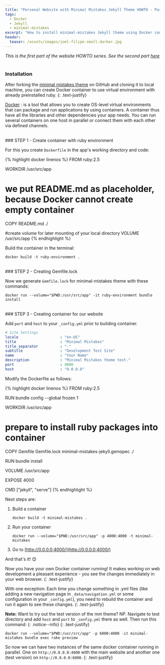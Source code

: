 ```yaml
---
title: "Personal Website with Minimal Mistakes Jekyll Theme HOWTO - Part I"
tags:
  - Docker
  - Jekyll
  - minimal-mistakes
excerpt: "How to install minimal-mistakes Jekyll theme using Docker container"
header:
  teaser: /assets/images/joel-filipe-small-darker.jpg
---
```


_This is the first part of the website HOWTO series. See the second part [here](/Personal-website-with-Minimal-Mistakes-Jekyll-Theme-HOWTO-Part-II)_
&nbsp;
&nbsp;
&nbsp;
&nbsp;

### Installation
After forking the [minimal mistakes theme](https://github.com/mmistakes/minimal-mistakes) on GitHub and cloning it to local machine, you can create Docker container to use virtual environment with already preinstalled ruby.
{: .text-justify}


[Docker](https://www.docker.com) <i class="fab fa-docker"></i>
: is a tool that allows you to create OS-level virtual environments that can package and run applications by using containers. A container thus have all the libraries and other dependencies your app needs. You can run several containers on one host in parallel or connect them with each other via defined channels. 

<br>
### STEP 1 - Create container with ruby environment

For this you create `Dockerfile` in the app's working directory and code:

{% highlight docker linenos %}
FROM ruby:2.5

WORKDIR /usr/src/app

# we put README.md as placeholder, because Docker cannot create empty container
COPY README.md ./

#create volume for later mounting of your local directory
VOLUME /usr/src/app
{% endhighlight %}

Build the container in the terminal:
```docker
docker build -t ruby-environment .
```
<br>
### STEP 2 - Creating Gemfile.lock

Now we generate `Gemfile.lock` for minimal-mistakes theme with these commands:

```docker
docker run --volume="$PWD:/usr/src/app" -it ruby-environment bundle install
```
<br>
### STEP 3 - Creating container for our website

Add `port` and `host` to your `_config.yml` prior to building container.

```yaml
# Site Settings
locale                   : "en-US"
title                    : "Minimal Mistakes"
title_separator          : "-"
subtitle                 : "Development Test Site"
name                     : "Your Name"
description              : "Minimal Mistakes theme test."
port                     : 4000
host                     : "0.0.0.0"
```

Modify the Dockerfile as follows:

{% highlight docker linenos %}
FROM ruby:2.5

RUN bundle config --global frozen 1

WORKDIR /usr/src/app

# prepare to install ruby packages into container
COPY Gemfile Gemfile.lock minimal-mistakes-jekyll.gemspec ./

RUN bundle install

VOLUME /usr/src/app

EXPOSE 4000

CMD ["jekyll", "serve"]
{% endhighlight %}

Next steps are:
1. Build a container 
    ```
    docker build -t minimal-mistakes .
    ```
2. Run your container
    ```docker
    docker run --volume="$PWD:/usr/src/app" -p 4000:4000 -t minimal-mistakes
    ```
3. Go to [http://0.0.0.0:4000/](http://0.0.0.0:4000/) 


And that's it! 😊

Now you have your own Docker container running! It makes working on web development a pleasant experience - you see the changes immediately in your web browser. 
{: .text-justify}

With one exception: Each time you change something in .yml files (like adding a new navigation page in `_data/navigation.yml` or some configuration in your `_config.yml`), you need to rebuild the container and run it again to see these changes.
{: .text-justify}


<i class="far fa-sticky-note"></i> **Note:** Want to try out the test version of the mm theme? NP. Navigate to test directory and add `host` and `port` to `_config.yml` there as well. Then run this command:
{: .notice--info}
{: .text-justify}

```docker
docker run --volume="$PWD:/usr/src/app" -p 6000:4000 -it minimal-mistakes bundle exec rake preview
```
So now we can have two instances of the same docker container running in parallel. One on `http://0.0.0.0:4000` with the main website and another one (test version) on `http://0.0.0.0:6000`.
{: .text-justify}
